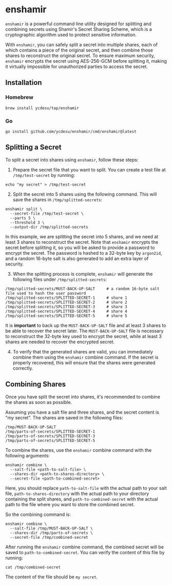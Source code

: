 # enshamir

`enshamir` is a powerful command line utility designed for splitting and combining secrets using Shamir's Secret Sharing Scheme, which is a cryptographic algorithm used to protect sensitive information. 

With `enshamir`, you can safely split a secret into multiple shares, each of which contains a piece of the original secret, and then combine those shares to reconstruct the original secret. To ensure maximum security, `enshamir` encrypts the secret using AES-256-GCM before splitting it, making it virtually impossible for unauthorized parties to access the secret.

## Installation

### Homebrew

```shell
brew install ycdesu/tap/enshamir
```

### Go
```shell
go install github.com/ycdesu/enshamir/cmd/enshamir@latest
```

## Splitting a Secret

To split a secret into shares using `enshamir`, follow these steps:

1. Prepare the secret file that you want to split. You can create a test file at `/tmp/test-secret` by running:

```shell
echo "my secret" > /tmp/test-secret
```

2. Split the secret into 5 shares using the following command. This will save the shares in `/tmp/splitted-secrets`:

```shell
enshamir split \
  --secret-file /tmp/test-secret \
  --parts 5 \
  --threshold 3 \
  --output-dir /tmp/splitted-secrets
```

In this example, we are splitting the secret into 5 shares, and we need at least 3 shares to reconstruct the secret.
Note that `enshamir` encrypts the secret before splitting it, so you will be asked to provide a password to encrypt the secret.
The password is hashed to a 32-byte key by `argon2id`, and a random 16-byte salt is also generated to add an extra layer of security.

3. When the splitting process is complete, `enshamir` will generate the following files under `/tmp/splitted-secrets`:

```shell
/tmp/splitted-secrets/MUST-BACK-UP-SALT     # a random 16-byte salt file used to hash the user password
/tmp/splitted-secrets/SPLITTED-SECRET-1     # share 1
/tmp/splitted-secrets/SPLITTED-SECRET-2     # share 2
/tmp/splitted-secrets/SPLITTED-SECRET-3     # share 3
/tmp/splitted-secrets/SPLITTED-SECRET-4     # share 4
/tmp/splitted-secrets/SPLITTED-SECRET-5     # share 5
```

It is **important** to back up the `MUST-BACK-UP-SALT` file and at least 3 shares to be able to recover the secret later.
The `MUST-BACK-UP-SALT` file is necessary to reconstruct the 32-byte key used to encrypt the secret, while at least 3 shares are needed to recover the encrypted secret.

4. To verify that the generated shares are valid, you can immediately combine them using the `enshamir` combine command.
If the secret is properly recovered, this will ensure that the shares were generated correctly.

## Combining Shares

Once you have split the secret into shares, it's recommended to combine the shares as soon as possible.

Assuming you have a salt file and three shares, and the secret content is "my secret". The shares are saved in the following files:

```shell
/tmp/MUST-BACK-UP-SALT
/tmp/parts-of-secrets/SPLITTED-SECRET-1
/tmp/parts-of-secrets/SPLITTED-SECRET-3
/tmp/parts-of-secrets/SPLITTED-SECRET-5
```

To combine the shares, use the `enshamir` combine command with the following arguments:

```shell
enshamir combine \
  --salt-file <path-to-salt-file> \
  --shares-dir <path-to-shares-directory> \
  --secret-file <path-to-combined-secret>
```

Here, you should replace `path-to-salt-file` with the actual path to your salt file, `path-to-shares-directory` with the 
actual path to your directory containing the split shares, and `path-to-combined-secret` with the actual path to the file 
where you want to store the combined secret.

So the combining command is:

```shell
enshamir combine \
  --salt-file /tmp/MUST-BACK-UP-SALT \
  --shares-dir /tmp/parts-of-secrets \
  --secret-file /tmp/combined-secret
```

After running the `enshamir` combine command, the combined secret will be saved to `path-to-combined-secret`. You can 
verify the content of this file by running:

```shell
cat /tmp/combined-secret
```

The content of the file should be `my secret`.
